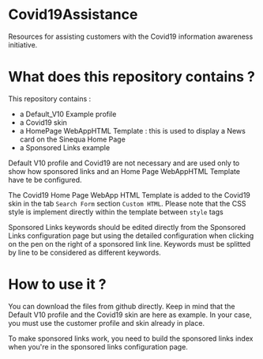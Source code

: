 # Covid19Assistance

Resources for assisting customers with the Covid19 information awareness initiative.

# What does this repository contains ?

This repository contains :

- a Default_V10 Example profile
- a Covid19 skin
- a HomePage WebAppHTML Template : this is used to display a News card on the Sinequa Home Page
- a Sponsored Links example

Default V10 profile and Covid19 are not necessary and are used only to show how sponsored links and an Home Page WebAppHTML Template have te be configured.

The Covid19 Home Page WebApp HTML Template is added to the Covid19 skin in the tab `Search Form` section `Custom HTML`. Please note that the CSS style is implement directly within the template between `style` tags

Sponsored Links keywords should be edited directly from the Sponsored Links configuration page but using the detailed configuration when clicking on the pen on the right of a sponsored link line. Keywords must be splitted by line to be considered as different keywords.


# How to use it ?

You can download the files from github directly. Keep in mind that the Default V10 profile and the Covid19 skin are here as example. In your case, you must use the customer profile and skin already in place.

To make sponsored links work, you need to build the sponsored links index when you're in the sponsored links configuration page.



